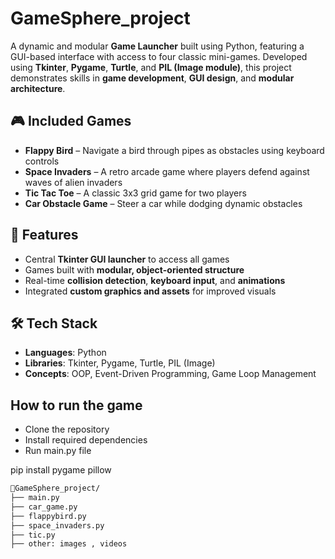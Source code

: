 # GameSphere_project
A dynamic and modular **Game Launcher** built using Python, featuring a GUI-based interface with access to four classic mini-games. Developed using **Tkinter**, **Pygame**, **Turtle**, and **PIL (Image module)**, this project demonstrates skills in **game development**, **GUI design**, and **modular architecture**.

## 🎮 Included Games

- **Flappy Bird** – Navigate a bird through pipes as obstacles using keyboard controls
- **Space Invaders** – A retro arcade game where players defend against waves of alien invaders
- **Tic Tac Toe** – A classic 3x3 grid game for two players
- **Car Obstacle Game** – Steer a car while dodging dynamic obstacles

## 🚀 Features

- Central **Tkinter GUI launcher** to access all games
- Games built with **modular, object-oriented structure**
- Real-time **collision detection**, **keyboard input**, and **animations**
- Integrated **custom graphics and assets** for improved visuals

## 🛠️ Tech Stack

- **Languages**: Python
- **Libraries**: Tkinter, Pygame, Turtle, PIL (Image)
- **Concepts**: OOP, Event-Driven Programming, Game Loop Management


## How to run the game

- Clone the repository
- Install required dependencies
- Run main.py file

pip install pygame pillow
```bash
📁GameSphere_project/
├── main.py
├── car_game.py
├── flappybird.py
├── space_invaders.py
├── tic.py
├── other: images , videos






